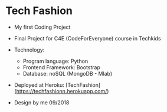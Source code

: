 # Tech Fashion

* My first Coding Project

* Final Project for C4E (CodeForEveryone) course in Techkids

* Technology:
    * Program language: Python
    * Frontend Framework: Bootstrap
    * Database: noSQL (MongoDB - Mlab)

* Deployed at Heroku: [TechFashion] (https://techfashionn.herokuapp.com/)

* Design by me 09/2018